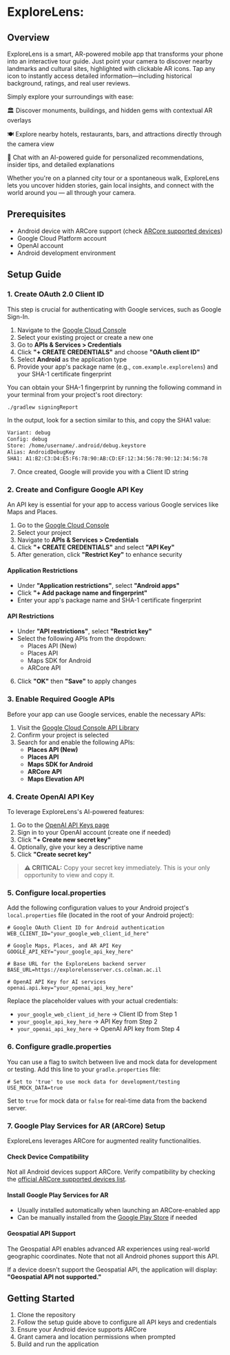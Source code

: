 # ExploreLens:

## Overview

ExploreLens is a smart, AR-powered mobile app that transforms your phone into an interactive tour guide.
Just point your camera to discover nearby landmarks and cultural sites, highlighted with clickable AR icons. Tap any icon to instantly access detailed information—including historical background, ratings, and real user reviews.

Simply explore your surroundings with ease:

🏛️ Discover monuments, buildings, and hidden gems with contextual AR overlays

🍽️ Explore nearby hotels, restaurants, bars, and attractions directly through the camera view

🤖 Chat with an AI-powered guide for personalized recommendations, insider tips, and detailed explanations

Whether you're on a planned city tour or a spontaneous walk, ExploreLens lets you uncover hidden stories, gain local insights, and connect with the world around you — all through your camera.

## Prerequisites

- Android device with ARCore support (check [ARCore supported devices](https://developers.google.com/ar/devices))
- Google Cloud Platform account
- OpenAI account
- Android development environment

## Setup Guide

### 1. Create OAuth 2.0 Client ID

This step is crucial for authenticating with Google services, such as Google Sign-In.

1. Navigate to the [Google Cloud Console](https://console.cloud.google.com/)
2. Select your existing project or create a new one
3. Go to **APIs & Services > Credentials**
4. Click **"+ CREATE CREDENTIALS"** and choose **"OAuth client ID"**
5. Select **Android** as the application type
6. Provide your app's package name (e.g., `com.example.explorelens`) and your SHA-1 certificate fingerprint

You can obtain your SHA-1 fingerprint by running the following command in your terminal from your project's root directory:

```bash
./gradlew signingReport
```
In the output, look for a section similar to this, and copy the SHA1 value:
```bash
Variant: debug
Config: debug
Store: /home/username/.android/debug.keystore
Alias: AndroidDebugKey
SHA1: A1:B2:C3:D4:E5:F6:78:90:AB:CD:EF:12:34:56:78:90:12:34:56:78
```

7. Once created, Google will provide you with a Client ID string

### 2. Create and Configure Google API Key

An API key is essential for your app to access various Google services like Maps and Places.

1. Go to the [Google Cloud Console](https://console.cloud.google.com/)
2. Select your project
3. Navigate to **APIs & Services > Credentials**
4. Click **"+ CREATE CREDENTIALS"** and select **"API Key"**
5. After generation, click **"Restrict Key"** to enhance security

#### Application Restrictions
- Under **"Application restrictions"**, select **"Android apps"**
- Click **"+ Add package name and fingerprint"**
- Enter your app's package name and SHA-1 certificate fingerprint

#### API Restrictions
- Under **"API restrictions"**, select **"Restrict key"**
- Select the following APIs from the dropdown:
    - Places API (New)
    - Places API
    - Maps SDK for Android
    - ARCore API

6. Click **"OK"** then **"Save"** to apply changes

### 3. Enable Required Google APIs

Before your app can use Google services, enable the necessary APIs:

1. Visit the [Google Cloud Console API Library](https://console.cloud.google.com/apis/library)
2. Confirm your project is selected
3. Search for and enable the following APIs:
    - **Places API (New)**
    - **Places API**
    - **Maps SDK for Android**
    - **ARCore API**
    - **Maps Elevation API**

### 4. Create OpenAI API Key

To leverage ExploreLens's AI-powered features:

1. Go to the [OpenAI API Keys page](https://platform.openai.com/api-keys)
2. Sign in to your OpenAI account (create one if needed)
3. Click **"+ Create new secret key"**
4. Optionally, give your key a descriptive name
5. Click **"Create secret key"**

> **⚠️ CRITICAL:** Copy your secret key immediately. This is your only opportunity to view and copy it.

### 5. Configure local.properties

Add the following configuration values to your Android project's `local.properties` file (located in the root of your Android project):

```properties
# Google OAuth Client ID for Android authentication
WEB_CLIENT_ID="your_google_web_client_id_here"

# Google Maps, Places, and AR API Key
GOOGLE_API_KEY="your_google_api_key_here"

# Base URL for the ExploreLens backend server
BASE_URL=https://explorelensserver.cs.colman.ac.il

# OpenAI API Key for AI services
openai.api.key="your_openai_api_key_here"
```

Replace the placeholder values with your actual credentials:
- `your_google_web_client_id_here` → Client ID from Step 1
- `your_google_api_key_here` → API Key from Step 2
- `your_openai_api_key_here` → OpenAI API key from Step 4

### 6. Configure gradle.properties

You can use a flag to switch between live and mock data for development or testing. Add this line to your `gradle.properties` file:

```properties
# Set to 'true' to use mock data for development/testing
USE_MOCK_DATA=true
```

Set to `true` for mock data or `false` for real-time data from the backend server.

### 7. Google Play Services for AR (ARCore) Setup

ExploreLens leverages ARCore for augmented reality functionalities.

#### Check Device Compatibility
Not all Android devices support ARCore. Verify compatibility by checking the [official ARCore supported devices list](https://developers.google.com/ar/devices).

#### Install Google Play Services for AR
- Usually installed automatically when launching an ARCore-enabled app
- Can be manually installed from the [Google Play Store](https://play.google.com/store/apps/details?id=com.google.ar.core) if needed

#### Geospatial API Support
The Geospatial API enables advanced AR experiences using real-world geographic coordinates. Note that not all Android phones support this API.

If a device doesn't support the Geospatial API, the application will display: **"Geospatial API not supported."**

## Getting Started

1. Clone the repository
2. Follow the setup guide above to configure all API keys and credentials
3. Ensure your Android device supports ARCore
4. Grant camera and location permissions when prompted
5. Build and run the application